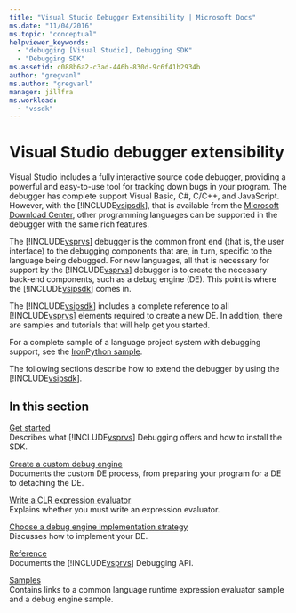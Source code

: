 ```yaml
---
title: "Visual Studio Debugger Extensibility | Microsoft Docs"
ms.date: "11/04/2016"
ms.topic: "conceptual"
helpviewer_keywords: 
  - "debugging [Visual Studio], Debugging SDK"
  - "Debugging SDK"
ms.assetid: c088b6a2-c3ad-446b-830d-9c6f41b2934b
author: "gregvanl"
ms.author: "gregvanl"
manager: jillfra
ms.workload: 
  - "vssdk"
---
```

# Visual Studio debugger extensibility
Visual Studio includes a fully interactive source code debugger, providing a powerful and easy-to-use tool for tracking down bugs in your program. The debugger has complete support Visual Basic, C#, C/C++, and JavaScript. However, with the [!INCLUDE[vsipsdk](../../extensibility/includes/vsipsdk_md.md)], that is available from the [Microsoft Download Center](http://go.microsoft.com/fwlink/?LinkId=214453), other programming languages can be supported in the debugger with the same rich features.  
  
 The [!INCLUDE[vsprvs](../../code-quality/includes/vsprvs_md.md)] debugger is the common front end (that is, the user interface) to the debugging components that are, in turn, specific to the language being debugged. For new languages, all that is necessary for support by the [!INCLUDE[vsprvs](../../code-quality/includes/vsprvs_md.md)] debugger is to create the necessary back-end components, such as a debug engine (DE). This point is where the [!INCLUDE[vsipsdk](../../extensibility/includes/vsipsdk_md.md)] comes in.  
  
 The [!INCLUDE[vsipsdk](../../extensibility/includes/vsipsdk_md.md)] includes a complete reference to all [!INCLUDE[vsprvs](../../code-quality/includes/vsprvs_md.md)] elements required to create a new DE. In addition, there are samples and tutorials that will help get you started.  
  
 For a complete sample of a language project system with debugging support, see the [IronPython sample](https://www.microsoft.com/download/details.aspx?id=55984).  
  
 The following sections describe how to extend the debugger by using the [!INCLUDE[vsipsdk](../../extensibility/includes/vsipsdk_md.md)].  
  
## In this section  
 [Get started](../../extensibility/debugger/getting-started-with-debugger-extensibility.md)  
 Describes what [!INCLUDE[vsprvs](../../code-quality/includes/vsprvs_md.md)] Debugging offers and how to install the SDK.  
  
 [Create a custom debug engine](../../extensibility/debugger/creating-a-custom-debug-engine.md)  
 Documents the custom DE process, from preparing your program for a DE to detaching the DE.  
  
 [Write a CLR expression evaluator](../../extensibility/debugger/writing-a-common-language-runtime-expression-evaluator.md)  
 Explains whether you must write an expression evaluator.  
  
 [Choose a debug engine implementation strategy](../../extensibility/debugger/choosing-a-debug-engine-implementation-strategy.md)  
 Discusses how to implement your DE.  
  
 [Reference](../../extensibility/debugger/reference/reference-visual-studio-debugging-apis.md)  
 Documents the [!INCLUDE[vsprvs](../../code-quality/includes/vsprvs_md.md)] Debugging API.  
  
 [Samples](../../extensibility/debugger/visual-studio-debugging-samples.md)  
 Contains links to a common language runtime expression evaluator sample and a debug engine sample.
